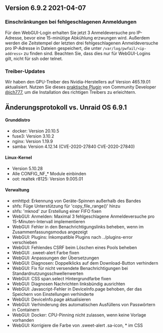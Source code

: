 ## Version 6.9.2 2021-04-07

### **Einschränkungen bei fehlgeschlagenen Anmeldungen**

Für den WebGUI-Login erhalten Sie jetzt 3 Anmeldeversuche pro IP-Adresse, bevor eine 15-minütige Abkühlung erzwungen wird. Außerdem werden die Zeitstempel der letzten drei fehlgeschlagenen Anmeldeversuche pro IP-Adresse in Dateien gespeichert, die unter `/var/log/pwfail/<ip-address>` zu finden sind. Beachten Sie, dass dies nur für WebGUI-Logins gilt, nicht für ssh oder telnet.

### **Treiber-Updates**

Wir haben den GPU-Treiber des Nvidia-Herstellers auf Version 465.19.01 aktualisiert. Nutzen Sie dieses [praktische Plugin](https://raw.githubusercontent.com/ich777/unraid-nvidia-driver/master/nvidia-driver.plg) von Community Developer [@ich777](https://forums.unraid.net/profile/72388-ich777/), um die Installation des richtigen Treibers zu erleichtern.

## Änderungsprotokoll vs. Unraid OS 6.9.1

#### Grunddistro

- docker: Version 20.10.5
- fuse3: Version 3.10.2
- nginx: Version 1.19.9
- samba: Version 4.12.14 (CVE-2020-27840 CVE-2020-27840)

#### Linux-Kernel

- Version 5.10.28
- Alle CONFIG\_NF\_\* Module einbinden
- oot: realtek r8125: Version 9.005.01

#### Verwaltung

- emhttpd: Erkennung von Geräte-Spinnen außerhalb des Bandes
- shfs: Füge Unterstützung für 'copy\_file\_range()' hinzu
- shfs: 'mknod' zur Erstellung einer FIFO fixen
- WebGUI: Anmelden: Maximal 3 fehlgeschlagene Anmeldeversuche pro 15-Minuten-Intervall implementieren
- WebGUI: Fehler in den Benachrichtigungslinks beheben, wenn im Zusammenfassungsmodus angezeigt
- WebGUI: Plugins: Inkompatible Plugins nach ../plugins-error verschieben
- WebGUI: Fehlendes CSRF beim Löschen eines Pools beheben
- WebGUI: .sweet-alert Farbe fixen
- WebGUI: Anpassungen der Übersetzungen
- WebGUI: Diagnosen: Doppelklicks auf dem Download-Button verhindern
- WebGUI: Fix für nicht versendete Benachrichtigungen bei Standardnutzungsschwellenwerten
- WebGUI: CSS span.select Hintergrundfarbe fixen
- WebGUI: Diagnosen Nachrichten linksbündig ausrichten
- WebGUI: Javascript-Fehler in DeviceInfo.page behoben, der das Speichern von Einstellungen verhinderte
- WebGUI: DeviceInfo.page aktualisieren
- WebGUI: Verhinderung des automatischen Ausfüllens von Passwörtern in Containern
- WebGUI: Docker: CPU-Pinning nicht zulassen, wenn keine Vorlage vorhanden
- WebGUI: Korrigiere die Farbe von .sweet-alert .sa-icon, \* im CSS
